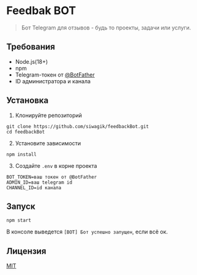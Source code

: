 # Feedbak BOT
> Бот Telegram для отзывов - будь то проекты, задачи или услуги.

## Требования
- Node.js(18+)
- npm
- Telegram-токен от [@BotFather](https://t.me/BotFather)
- ID администратора и канала

## Установка
1. Клонируйте репозиторий
```
git clone https://github.com/siwagik/feedbackBot.git
cd feedbackBot
```
2. Установите зависимости
```
npm install
```
3. Создайте `.env` в корне проекта
```
BOT_TOKEN=ваш токен от @BotFather
ADMIN_ID=ваш telegram id
CHANNEL_ID=id канала
```

## Запуск
```
npm start
```
В консоле выведется `[BOT] Бот успешно запущен`, если всё ок.

## Лицензия
[MIT](https://github.com/siwagik/feedbackBot?tab=MIT-1-ov-file)
